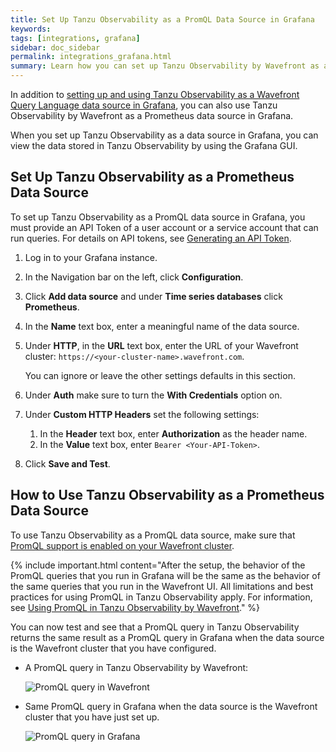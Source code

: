 ```yaml
---
title: Set Up Tanzu Observability as a PromQL Data Source in Grafana
keywords:
tags: [integrations, grafana]
sidebar: doc_sidebar
permalink: integrations_grafana.html
summary: Learn how you can set up Tanzu Observability by Wavefront as a Prometheus data source in Grafana.
---
```


In addition to [setting up and using Tanzu Observability as a Wavefront Query Language data source in Grafana](grafana.html), you can also use Tanzu Observability by Wavefront as a Prometheus data source in Grafana. 

When you set up Tanzu Observability as a data source in Grafana, you can view the data stored in Tanzu Observability by using the Grafana GUI. 

## Set Up Tanzu Observability as a Prometheus Data Source

To set up Tanzu Observability as a PromQL data source in Grafana, you must provide an API Token of a user account or a service account that can run queries. For details on API tokens, see [Generating an API Token](https://docs.wavefront.com/wavefront_api.html#generating-an-api-token).

1. Log in to your Grafana instance.

2. In the Navigation bar on the left, click **Configuration**. 

3. Click **Add data source** and under **Time series databases** click **Prometheus**. 

4. In the **Name** text box, enter a meaningful name of the data source. 

5. Under **HTTP**, in the **URL** text box, enter the URL of your Wavefront cluster: `https://<your-cluster-name>.wavefront.com`.
   
   You can ignore or leave the other settings defaults in this section.
   
6. Under **Auth** make sure to turn the **With Credentials** option on.

7. Under **Custom HTTP Headers** set the following settings:
    
    1. In the **Header** text box, enter **Authorization** as the header name.
    2. In the **Value** text box, enter `Bearer <Your-API-Token>`. 
    
8. Click **Save and Test**.

## How to Use Tanzu Observability as a Prometheus Data Source

To use Tanzu Observability as a PromQL data source, make sure that [PromQL support is enabled on your Wavefront cluster](https://docs.wavefront.com/wavefront_prometheus.html#set-promql-organization-settings-administrator-only). 

{% include important.html content="After the setup, the behavior of the PromQL queries that you run in Grafana will be the same as the behavior of the same queries that you run in the Wavefront UI. All limitations and best practices for using PromQL in Tanzu Observability apply. For information, see [Using PromQL in Tanzu Observability by Wavefront](https://docs.wavefront.com/wavefront_prometheus.html)." %}

You can now test and see that a PromQL query in Tanzu Observability returns the same result as a PromQL query in Grafana when the data source is the Wavefront cluster that you have configured. 

* A PromQL query in Tanzu Observability by Wavefront:

   ![PromQL query in Wavefront](images/grafana-wavefront-example-promQL.png)

* Same PromQL query in Grafana when the data source is the Wavefront cluster that you have just set up.

   ![PromQL query in Grafana](images/grafana-wavefront-promQL.png)
 
 
